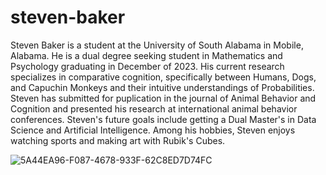 # steven-baker

Steven Baker is a student at the University of South Alabama in Mobile, Alabama. He is a dual degree seeking student in Mathematics and Psychology graduating in December of 2023. His current research specializes in comparative cognition, specifically between Humans, Dogs, and Capuchin Monkeys and their intuitive understandings of Probabilities. Steven has submitted for puplication in the journal of Animal Behavior and Cognition and presented his research at international animal behavior conferences. Steven's future goals include getting a Dual Master's in Data Science and Artificial Intelligence. Among his hobbies, Steven enjoys watching sports and making art with Rubik's Cubes.

![5A44EA96-F087-4678-933F-62C8ED7D74FC](https://github.com/clontz-fall-2023/steven-baker/assets/143222762/027ff94a-cbf0-4dd6-a229-1200d3aec6eb)
